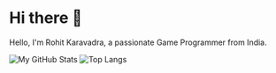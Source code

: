 # Hi there 👋
Hello, I'm Rohit Karavadra, a passionate Game Programmer from India.

![My GitHub Stats](https://github-readme-stats.vercel.app/api?username=RohitKaravadra&count_private=true&show_icons=true&rank_icon=github&custom_title=Stats&hide=prs&theme=tokyonight) ![Top Langs](https://github-readme-stats.vercel.app/api/top-langs/?username=RohitKaravadra&size_weight=0.5&count_weight=0.5&layout=compact&theme=tokyonight)

<!--
**RohitKaravadra/RohitKaravadra** is a ✨ _special_ ✨ repository because its `README.md` (this file) appears on your GitHub profile.

Here are some ideas to get you started:

- 🔭 I’m currently working on ...
- 🌱 I’m currently learning ...
- 👯 I’m looking to collaborate on ...
- 🤔 I’m looking for help with ...
- 💬 Ask me about ...
- 📫 How to reach me: ...
- 😄 Pronouns: ...
- ⚡ Fun fact: ...
-->

